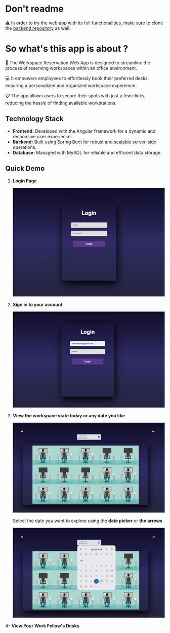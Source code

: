 # Don't readme 
⚠️ In order to try the web app with its full functionalities, make sure to clone the <a href = "https://github.com/HafssaRaoui/WorkspaceReservation-SpringBoot-App" >backend repository</a> as well.

# So what's this app is about ?

🎯 The Workspace Reservation Web App is designed to streamline the process of reserving workspaces within an office environment. 

💻 It empowers employees to effortlessly book their preferred desks, ensuring a personalized and organized workspace experience. 

📋  The app allows users to secure their spots with just a few clicks, reducing the hassle of finding available workstations. 


## Technology Stack

- **Frontend:** Developed with the Angular framework for a dynamic and responsive user experience.
- **Backend:** Built using Spring Boot for robust and scalable server-side operations.
- **Database:** Managed with MySQL for reliable and efficient data storage.


## Quick Demo

1. **Login Page**

   <img src="images/authentification.png"  width="700" />
   
1. **Sign in to  your account**

   <img src="images/user.png"  width="700" />
    
3. **View the workspace state today or any date you like**
   
   <img src="images/PAGE PLATEAU.png"  width="700" />

   Select the date you want to explore using the **date picker** or **the arrows**

     <img src="images/SELECTIONNER UNE DATE.png"  width="700" />


4- **View Your Work Fellow's Desks**

  


  

  



